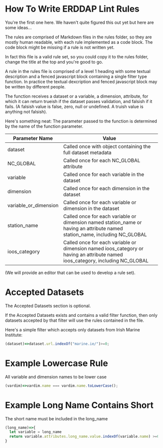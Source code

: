 # How To Write ERDDAP Lint Rules

You're the first one here. We haven't quite figured this out yet but here are some ideas...

The rules are comprised of Markdown files in the rules folder, so they are mostly human readable, 
with each rule implemented as a code block. The code block might be missing if a rule is not 
written yet.

In fact this file is a valid rule set, so you could copy it to the rules folder, change the title
at the top and you're good to go.

A rule in the rules file is comprised of a level 1 heading with some textual description and a fenced
javascript block containing a single filter type function. In practice the textual dexcription and
fenced javascript block may be written by different people.

The function receives a dataset or a variable, a dimension, attribute, for which it can return 
trueish if the dataset passes validation, and falsish if it fails. (A falsish value is false, zero,
null or undefined. A truish value is anything not falsish).

Here's something neat: The parameter passed to the function is determined by the name of the function
parameter.

| Parameter Name | Value                                                                           |
|----------------|---------------------------------------------------------------------------------|
| dataset        | Called once with object containing the full dataset metadata                    |
| NC_GLOBAL      | Called once for each NC_GLOBAL attribute                                        |
| variable       | Called once for each variable in the dataset                                    |
| dimension      | Called once for each dimension in the dataset                                   |
| variable_or_dimension         | Called once for each variable or dimension in the dataset                       |
| station_name   | Called once for each variable or dimension named station_name or having an attribute named station_name, including NC_GLOBAL |
| ioos_category  | Called once for each variable or dimension named ioos_category or having an attribute named ioos_category, including NC_GLOBAL |

(We will provide an editor that can be used to develop a rule set).

# Accepted Datasets
The Accepted Datasets section is optional.

If the Accepted Datasets exists and contains a valid filter function, then only datasets accepted by
that filter will use the rules contained in the file.

Here's a simple filter which accepts only datasets from Irish Marine Institute:

```javascript
(dataset)=>dataset.url.indexOf("marine.ie/")>=0;
```


# Example Lowercase Rule
All variable and dimension names to be lower case
```javascript
(vardim)=>vardim.name === vardim.name.toLowerCase();
```

# Example Long Name Contains Short
The short name must be included in the long_name
```javascript
(long_name)=>{
  let variable = long_name
  return variable.attributes.long_name.value.indexOf(variable.name) >=0;
}
```
